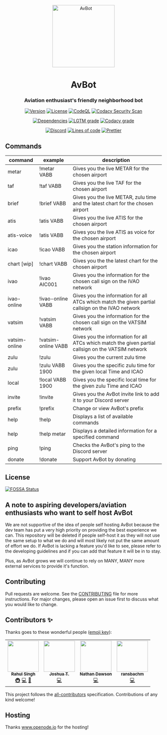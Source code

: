 <p align="center">
  <img src="https://i.postimg.cc/RFSGH8FQ/logo.png" alt="AvBot" width="200" height="200" />
</p>

<h1 align="center">AvBot</h1>
<h3 align="center"3>Aviation enthusiast's friendly neighborhood bot</h3>

<p align="center">
  <a href="#"><img src="https://img.shields.io/github/package-json/v/drph4nt0m/avbot-v3/main?style=for-the-badge" alt="Version"></a>
  <a href="https://github.com/drph4nt0m/avbot-v3/blob/main/LICENSE"><img src="https://img.shields.io/badge/license-GPL--3.0--only-orange?style=for-the-badge" alt="License"></a>
  <a href="https://github.com/drph4nt0m/avbot-v3/actions?query=workflow%3ACodeQL"><img src="https://img.shields.io/github/workflow/status/drph4nt0m/avbot-v3/CodeQL?style=for-the-badge" alt="CodeQL"></a>
  <a href="https://github.com/drph4nt0m/avbot-v3/actions?query=workflow%3A%22Codacy+Security+Scan%22"><img src="https://img.shields.io/github/workflow/status/drph4nt0m/avbot-v3/Codacy%20Security%20Scan?style=for-the-badge" alt="Codacy Security Scan"></a>
</p>

<p align="center">
  <a href="https://depfu.com/repos/github/drph4nt0m/avbot-v3"><img src="https://img.shields.io/depfu/drph4nt0m/avbot-v3?style=for-the-badge" alt="Dependencies"></a>
  <a href="https://lgtm.com/projects/g/drph4nt0m/avbot-v3"><img src="https://img.shields.io/lgtm/grade/javascript/github/drph4nt0m/avbot-v3?style=for-the-badge" alt="LGTM grade"></a>
  <a href="https://app.codacy.com/gh/drph4nt0m/avbot-v3/dashboard"><img src="https://img.shields.io/codacy/grade/90894e1b201e460b853eb1ba915b90d4?style=for-the-badge" alt="Codacy grade"></a> 
</p>

<p align="center">
  <a href="https://discord.gg/fjNqtz6"><img src="https://img.shields.io/discord/524087427875209227?color=%237289DA&label=Discord&style=for-the-badge&logo=discord" alt="Discord"></a>
  <a href="#"><img src="https://img.shields.io/tokei/lines/github/drph4nt0m/avbot-v3?style=for-the-badge" alt="Lines of code"></a>
  <a href="https://github.com/prettier/prettier"><img src="https://img.shields.io/badge/styled_with-prettier-ff69b4.svg?style=for-the-badge&logo=prettier" alt="Prettier"></a>
</p>

## Commands

|   command   |   example   |   description   |
|-------------|-------------|-----------------|
| metar  | !metar VABB | Gives you the live METAR for the chosen airport |
| taf    | !taf VABB   | Gives you the live TAF for the chosen airport |
| brief  | !brief VABB | Gives you the live METAR, zulu time and the latest chart for the chosen airport |
| atis  | !atis VABB | Gives you the live ATIS for the chosen airport |
| atis-voice  | !atis VABB | Gives you the live ATIS as voice for the chosen airport |
| icao  | !icao VABB | Gives you the station information for the chosen airport |
| chart [wip]  | !chart VABB | Gives you the the latest chart for the chosen airport |
| ivao  | !ivao AIC001 | Gives you the information for the chosen call sign on the IVAO network |
| ivao-online  | !ivao-online VABB | Gives you the information for all ATCs which match the given partial callsign on the IVAO network |
| vatsim  | !vatsim VABB | Gives you the information for the chosen call sign on the VATSIM network |
| vatsim-online  | !vatsim-online VABB | Gives you the information for all ATCs which match the given partial callsign on the VATSIM network |
| zulu  | !zulu | Gives you the current zulu time |
| zulu  | !zulu VABB 1900 | Gives you the specific zulu time for the given local Time and ICAO |
| local  | !local VABB 1900 | Gives you the specific local time for the given zulu Time and ICAO |
| invite  | !invite | Gives you the AvBot invite link to add it to your Discord server |
| prefix  | !prefix | Change or view AvBot's prefix |
| help  | !help | Displays a list of available commands |
| help  | !help metar | Displays a detailed information for a specified command |
| ping  | !ping | Checks the AvBot's ping to the Discord server |
| donate  | !donate | Support AvBot by donating |

## License

<a href="https://app.fossa.com/projects/git%2Bgithub.com%2Fdrph4nt0m%2Favbot-v3?ref=badge_large"><img src="https://app.fossa.com/api/projects/git%2Bgithub.com%2Fdrph4nt0m%2Favbot-v3.svg?type=large" alt="FOSSA Status"/></a>


## A note to aspiring developers/aviation enthusiasts who want to self host AvBot

We are not supportive of the idea of people self hosting AvBot because the dev team has put a very high priority on providing the best experience we can. This repository will be deleted if people self-host it as they will not use the same setup to what we do and will most likely not put the same amount of effort we do. If AvBot is lacking a feature you'd like to see, please refer to the developing guidelines and if you can add that feature it will be in to stay.

Plus, as AvBot grows we will continue to rely on MANY, MANY more external services to provide it's function.

## Contributing

Pull requests are welcome. 
See the [CONTRIBUTING](./CONTRIBUTING.md) file for more instructions. 
For major changes, please open an issue first to
discuss what you would like to change.

## Contributors ✨

Thanks goes to these wonderful people
([emoji key](https://allcontributors.org/docs/en/emoji-key)):

<!-- ALL-CONTRIBUTORS-LIST:START - Do not remove or modify this section -->
<!-- prettier-ignore-start -->
<!-- markdownlint-disable -->
<table>
  <tr>
    <td align="center"><a href="http://dr.ph4nt0m.me"><img src="https://avatars0.githubusercontent.com/u/22918499?v=4" width="100px;" alt=""/><br /><sub><b>Rahul Singh</b></sub></a><br /><a href="#infra-drph4nt0m" title="Infrastructure (Hosting, Build-Tools, etc)">🚇</a> <a href="https://github.com/drph4nt0m/avbot-v3/commits?author=drph4nt0m" title="Code">💻</a> <a href="https://github.com/drph4nt0m/avbot-v3/commits?author=drph4nt0m" title="Documentation">📖</a></td>
    <td align="center"><a href="https://xkcd.com/1597/"><img src="https://avatars2.githubusercontent.com/u/44368997?v=4" width="100px;" alt=""/><br /><sub><b>Joshua T.</b></sub></a><br /><a href="https://github.com/drph4nt0m/avbot-v3/commits?author=radiantly" title="Code">💻</a></td>
    <td align="center"><a href="https://github.com/Fedelaus"><img src="https://avatars2.githubusercontent.com/u/43784056?v=4" width="100px;" alt=""/><br /><sub><b>Nathan Dawson</b></sub></a><br /><a href="https://github.com/drph4nt0m/avbot-v3/commits?author=Fedelaus" title="Code">💻</a></td>
    <td align="center"><a href="https://github.com/ransbachm"><img src="https://avatars0.githubusercontent.com/u/25692733?v=4" width="100px;" alt=""/><br /><sub><b>ransbachm</b></sub></a><br /><a href="https://github.com/drph4nt0m/avbot-v3/commits?author=ransbachm" title="Code">💻</a></td>
  </tr>
</table>

<!-- markdownlint-enable -->
<!-- prettier-ignore-end -->
<!-- ALL-CONTRIBUTORS-LIST:END -->

This project follows the
[all-contributors](https://github.com/all-contributors/all-contributors)
specification. Contributions of any kind welcome!

## Hosting

Thanks www.openode.io for the hosting!
